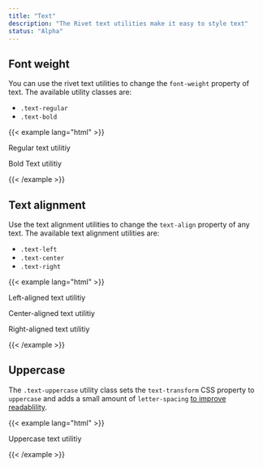 ```yaml
---
title: "Text"
description: "The Rivet text utilities make it easy to style text"
status: "Alpha"
---
```

## Font weight
You can use the rivet text utilities to change the `font-weight` property of text. The available utility classes are:

- `.text-regular`
- `.text-bold`

{{< example lang="html" >}}<p class="text-regular">Regular text utilitiy</p>
<p class="text-bold">Bold Text utilitiy</p>
{{< /example >}}

## Text alignment
Use the text alignment utilities to change the `text-align` property of any text. The available text alignment utilities are:

- `.text-left`
- `.text-center`
- `.text-right`

{{< example lang="html" >}}<p class="text-left">Left-aligned text utilitiy</p>
<p class="text-center">Center-aligned text utilitiy</p>
<p class="text-right">Right-aligned text utilitiy</p>
{{< /example >}}

## Uppercase
The `.text-uppercase` utility class sets the `text-transform` CSS property to `uppercase` and adds a small amount of `letter-spacing` [to improve readablility](http://webtypography.net/2.1.6).

{{< example lang="html" >}}<p class="text-uppercase">Uppercase text utilitiy</p>
{{< /example >}}
